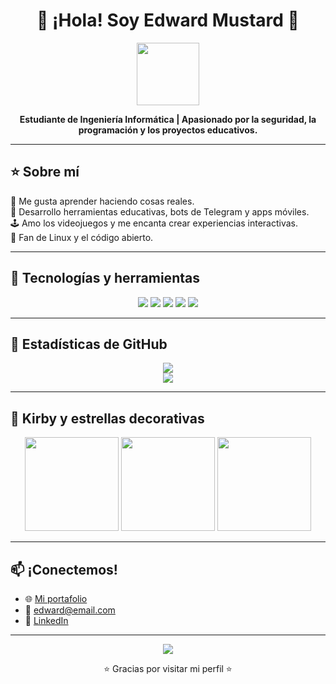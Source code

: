 <h1 align="center">🌟 ¡Hola! Soy Edward Mustard 🌟</h1>

<p align="center">
  <img src="https://media.giphy.com/media/SKGo6OYe24EBG/giphy.gif" width="100"/>
</p>

<p align="center">
  <b>Estudiante de Ingeniería Informática | Apasionado por la seguridad, la programación y los proyectos educativos.</b>
</p>

---

## ⭐ Sobre mí

🌈 Me gusta aprender haciendo cosas reales.  
🚀 Desarrollo herramientas educativas, bots de Telegram y apps móviles.  
🕹️ Amo los videojuegos y me encanta crear experiencias interactivas.  
🐧 Fan de Linux y el código abierto.

---

## 🌟 Tecnologías y herramientas

<p align="center">
  <img src="https://img.shields.io/badge/Python-3776AB?style=for-the-badge&logo=python&logoColor=white"/>
  <img src="https://img.shields.io/badge/C++-00599C?style=for-the-badge&logo=c%2B%2B&logoColor=white"/>
  <img src="https://img.shields.io/badge/Django-092E20?style=for-the-badge&logo=django&logoColor=white"/>
  <img src="https://img.shields.io/badge/React-20232A?style=for-the-badge&logo=react&logoColor=61DAFB"/>
  <img src="https://img.shields.io/badge/Git-F05032?style=for-the-badge&logo=git&logoColor=white"/>
</p>

---

## 💫 Estadísticas de GitHub

<p align="center">
  <img src="https://github-readme-stats.vercel.app/api?username=edwardmustard&show_icons=true&theme=tokyonight"/>
  <br/>
  <img src="https://github-readme-stats.vercel.app/api/top-langs/?username=edwardmustard&layout=compact&theme=tokyonight"/>
</p>

---

## 🌌 Kirby y estrellas decorativas

<p align="center">
  <img src="https://media.giphy.com/media/YOvToWAzSdh1i/giphy.gif" width="150">
  <img src="https://media.giphy.com/media/Xb8WcQ5AeX6TS/giphy.gif" width="150">
  <img src="https://media.giphy.com/media/yNyQ92Zrj3z1C/giphy.gif" width="150">
</p>

---

## 📫 ¡Conectemos!

- 🌐 [Mi portafolio](https://tusitio.com)
- 💌 edward@email.com
- 💼 [LinkedIn](https://linkedin.com/in/tuusuario)

---

<p align="center">
  <img src="https://komarev.com/ghpvc/?username=edwardmustard&label=Visitas&color=blue&style=flat-square"/>
</p>

<p align="center">
  ⭐ Gracias por visitar mi perfil ⭐
</p>

